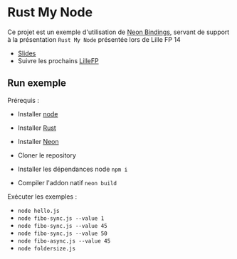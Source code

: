 # Rust My Node

Ce projet est un exemple d'utilisation de [Neon Bindings](https://neon-bindings.com/), servant de support à la présentation `Rust My Node` présentée lors de Lille FP 14

- [Slides](https://fr.slideshare.net/ThomasHaessle/rust-my-node)
- Suivre les prochains [LilleFP](https://www.meetup.com/fr-FR/Lille-FP/)

## Run exemple

Prérequis :

- Installer [node](https://nodejs.org/en/)
- Installer [Rust](https://www.rust-lang.org/tools/install)
- Installer [Neon](https://neon-bindings.com/docs/getting-started)

- Cloner le repository
- Installer les dépendances node `npm i`
- Compiler l'addon natif `neon build`

Exécuter les exemples :

- `node hello.js`
- `node fibo-sync.js --value 1`
- `node fibo-sync.js --value 45`
- `node fibo-sync.js --value 50`
- `node fibo-async.js --value 45`
- `node foldersize.js`
